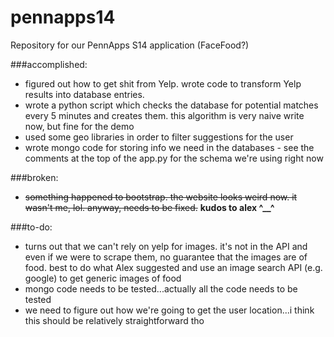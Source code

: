 pennapps14
==========

Repository for our PennApps S14 application (FaceFood?)

###accomplished:
* figured out how to get shit from Yelp. wrote code to transform Yelp results into database entries. 
* wrote a python script which checks the database for potential matches every 5 minutes and creates them. this algorithm is very naive write now, but fine for the demo
* used some geo libraries in order to filter suggestions for the user
* wrote mongo code for storing info we need in the databases - see the comments at the top of the app.py for the schema we're using right now

###broken:
* ~~something happened to bootstrap. the website looks weird now. it wasn't me, lol. anyway, needs to be fixed.~~ **kudos to alex ^__^**

###to-do:
* turns out that we can't rely on yelp for images. it's not in the API and even if we were to scrape them, no guarantee that the images are of food. best to do what Alex suggested and use an image search API (e.g. google) to get generic images of food
* mongo code needs to be tested...actually all the code needs to be tested
* we need to figure out how we're going to get the user location...i think this should be relatively straightforward tho

